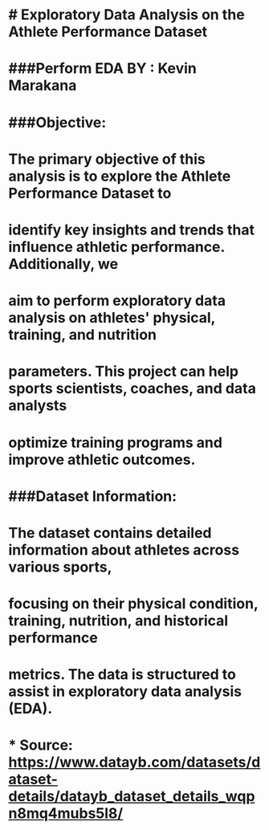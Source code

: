 # # **Exploratory Data Analysis on the Athlete Performance Dataset**
# 
# ###**Perform EDA BY :** Kevin Marakana

# 
# ###**Objective:**
# The primary objective of this analysis is to explore the Athlete Performance Dataset to
# identify key insights and trends that influence athletic performance. Additionally, we
# aim to perform exploratory data analysis on athletes' physical, training, and nutrition
# parameters. This project can help sports scientists, coaches, and data analysts
# optimize training programs and improve athletic outcomes.
# 
# ###**Dataset Information:**
# The dataset contains detailed information about athletes across various sports,
# focusing on their physical condition, training, nutrition, and historical performance
# metrics. The data is structured to assist in exploratory data analysis (EDA).
# 
# 
# *   **Source:** https://www.datayb.com/datasets/dataset-details/datayb_dataset_details_wqpn8mq4mubs5l8/

